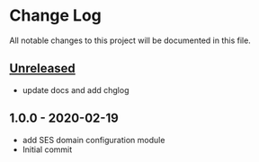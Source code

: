 # Change Log

All notable changes to this project will be documented in this file.

<a name="unreleased"></a>
## [Unreleased]

- update docs and add chglog


<a name="1.0.0"></a>
## 1.0.0 - 2020-02-19

- add SES domain configuration module
- Initial commit


[Unreleased]: https://github.com/umotif-public/terraform-aws-ses-domain/compare/1.0.0...HEAD
